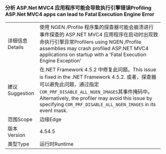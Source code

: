 ### <a name="profiling-aspnet-mvc4-apps-can-lead-to-fatal-execution-engine-error"></a><span data-ttu-id="6cd37-101">分析 ASP.Net MVC4 应用程序可能会导致执行引擎错误</span><span class="sxs-lookup"><span data-stu-id="6cd37-101">Profiling ASP.Net MVC4 apps can lead to Fatal Execution Engine Error</span></span>

|   |   |
|---|---|
|<span data-ttu-id="6cd37-102">详细信息</span><span class="sxs-lookup"><span data-stu-id="6cd37-102">Details</span></span>|<span data-ttu-id="6cd37-103">使用 NGEN /Profile 程序集的探查器可能会崩溃进行事件探查的 ASP.NET MVC4 应用程序在启动时出现致命执行引擎异常</span><span class="sxs-lookup"><span data-stu-id="6cd37-103">Profilers using NGEN /Profile assemblies may crash profiled ASP.NET MVC4 applications on startup with a 'Fatal Execution Engine Exception'</span></span>|
|<span data-ttu-id="6cd37-104">建议</span><span class="sxs-lookup"><span data-stu-id="6cd37-104">Suggestion</span></span>|<span data-ttu-id="6cd37-105">在.NET Framework 4.5.2 中修复此问题。</span><span class="sxs-lookup"><span data-stu-id="6cd37-105">This issue is fixed in the .NET Framework 4.5.2.</span></span> <span data-ttu-id="6cd37-106">或者，探查器可以避免此问题，通过指定<code>COR_PRF_DISABLE_ALL_NGEN_IMAGES</code>其事件掩码中。</span><span class="sxs-lookup"><span data-stu-id="6cd37-106">Alternatively, the profiler may avoid this issue by specifying <code>COR_PRF_DISABLE_ALL_NGEN_IMAGES</code> in its event mask.</span></span>|
|<span data-ttu-id="6cd37-107">范围</span><span class="sxs-lookup"><span data-stu-id="6cd37-107">Scope</span></span>|<span data-ttu-id="6cd37-108">边缘</span><span class="sxs-lookup"><span data-stu-id="6cd37-108">Edge</span></span>|
|<span data-ttu-id="6cd37-109">版本</span><span class="sxs-lookup"><span data-stu-id="6cd37-109">Version</span></span>|<span data-ttu-id="6cd37-110">4.5</span><span class="sxs-lookup"><span data-stu-id="6cd37-110">4.5</span></span>|
|<span data-ttu-id="6cd37-111">类型</span><span class="sxs-lookup"><span data-stu-id="6cd37-111">Type</span></span>|<span data-ttu-id="6cd37-112">运行时</span><span class="sxs-lookup"><span data-stu-id="6cd37-112">Runtime</span></span>|

